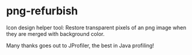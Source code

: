 # png-refurbish
Icon design helper tool: Restore transparent pixels of an png image when they are merged with background color.

Many thanks goes out to JProfiler, the best in Java profiling!
